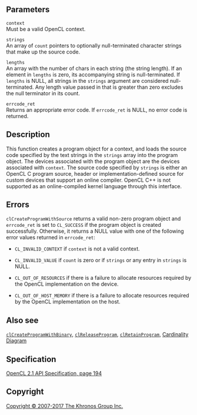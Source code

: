 
## Parameters

`context`  
Must be a valid OpenCL context.

`strings`  
An array of `count` pointers to optionally null-terminated character
strings that make up the source code.

`lengths`  
An array with the number of chars in each string (the string length). If
an element in `lengths` is zero, its accompanying string is
null-terminated. If `lengths` is NULL, all strings in the `strings`
argument are considered null-terminated. Any length value passed in that
is greater than zero excludes the null terminator in its count.

`errcode_ret`  
Returns an appropriate error code. If `errcode_ret` is NULL, no error
code is returned.

## Description

This function creates a program object for a context, and loads the
source code specified by the text strings in the `strings` array into
the program object. The devices associated with the program object are
the devices associated with `context`. The source code specified by
`strings` is either an OpenCL C program source, header or
implementation-defined source for custom devices that support an online
compiler. OpenCL C++ is not supported as an online-compiled kernel
language through this interface.

## Errors

`clCreateProgramWithSource` returns a valid non-zero program object and
`errcode_ret` is set to `CL_SUCCESS` if the program object is created
successfully. Otherwise, it returns a NULL value with one of the
following error values returned in `errcode_ret`:

-   `CL_INVALID_CONTEXT` if `context` is not a valid context.

-   `CL_INVALID_VALUE` if `count` is zero or if `strings` or any entry
    in `strings` is NULL.

-   `CL_OUT_OF_RESOURCES` if there is a failure to allocate resources
    required by the OpenCL implementation on the device.

-   `CL_OUT_OF_HOST_MEMORY` if there is a failure to allocate resources
    required by the OpenCL implementation on the host.

## Also see

[`clCreateProgramWithBinary`](clCreateProgramWithBinary.html),
[`clReleaseProgram`](clReleaseProgram.html),
[`clRetainProgram`](clRetainProgram.html), [Cardinality
Diagram](classDiagram.html)

## Specification

[OpenCL 2.1 API Specification, page
194](https://www.khronos.org/registry/cl/specs/opencl-2.1.pdf#page=194)

## Copyright

[Copyright © 2007-2017 The Khronos Group Inc.](copyright.html)

